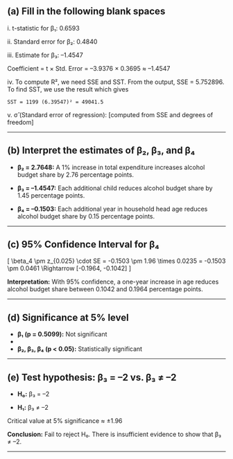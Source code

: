 ## (a)  Fill in the following blank spaces  

i. t-statistic for β₁: 0.6593  

ii. Standard error for β₂: 0.4840  

iii. Estimate for β₃: –1.4547  

 Coefficient = t × Std. Error = –3.9376 × 0.3695 ≈ –1.4547  
 
iv. To compute R², we need SSE and SST. From the output, SSE = 5.752896. To find SST, we use the result  which gives 

    SST = 1199 (6.39547)² = 49041.5 
    
v. σ̂ (Standard error of regression): [computed from SSE and degrees of freedom]

---

## (b) Interpret the estimates of β₂, β₃, and β₄

- **β₂ = 2.7648:** A 1% increase in total expenditure increases alcohol budget share by 2.76 percentage points.
  
- **β₃ = –1.4547:** Each additional child reduces alcohol budget share by 1.45 percentage points.
  
- **β₄ = –0.1503:** Each additional year in household head age reduces alcohol budget share by 0.15 percentage points.

---

## (c) 95% Confidence Interval for β₄

\[
\beta_4 \pm z_{0.025} \cdot SE = -0.1503 \pm 1.96 \times 0.0235 = -0.1503 \pm 0.0461 \Rightarrow [-0.1964, -0.1042]
\]

**Interpretation:** With 95% confidence, a one-year increase in age reduces alcohol budget share between 0.1042 and 0.1964 percentage points.

---

## (d) Significance at 5% level

- **β₁ (p = 0.5099):** Not significant
- 
- **β₂, β₃, β₄ (p < 0.05):** Statistically significant

---

## (e) Test hypothesis: β₃ = –2 vs. β₃ ≠ –2

- **H₀:** β₃ = –2
  
- **H₁:** β₃ ≠ –2

Critical value at 5% significance ≈ ±1.96

**Conclusion:** Fail to reject H₀. There is insufficient evidence to show that β₃ ≠ –2.

---


